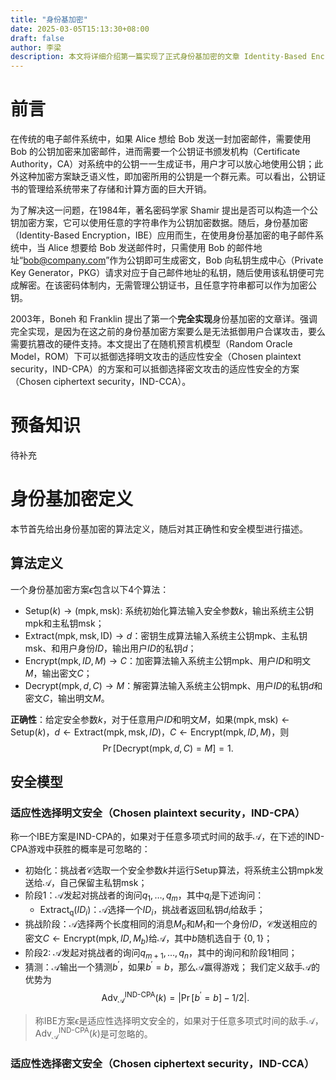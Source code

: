 ```yaml
---
title: "身份基加密"
date: 2025-03-05T15:13:30+08:00
draft: false
author: 李梁
description: 本文将详细介绍第一篇实现了正式身份基加密的文章 Identity-Based Encryption from the Weil Pairing
---
```

# 前言
在传统的电子邮件系统中，如果 Alice 想给 Bob 发送一封加密邮件，需要使用 Bob 的公钥加密来加密邮件，进而需要一个公钥证书颁发机构（Certificate Authority，CA）对系统中的公钥一一生成证书，用户才可以放心地使用公钥；此外这种加密方案缺乏语义性，即加密所用的公钥是一个群元素。可以看出，公钥证书的管理给系统带来了存储和计算方面的巨大开销。

为了解决这一问题，在1984年，著名密码学家 Shamir 提出是否可以构造一个公钥加密方案，它可以使用任意的字符串作为公钥加密数据。随后，身份基加密（Identity-Based Encryption，IBE）应用而生，在使用身份基加密的电子邮件系统中，当 Alice 想要给 Bob 发送邮件时，只需使用 Bob 的邮件地址“bob@company.com”作为公钥即可生成密文，Bob 向私钥生成中心（Private Key Generator，PKG）请求对应于自己邮件地址的私钥，随后使用该私钥便可完成解密。在该密码体制内，无需管理公钥证书，且任意字符串都可以作为加密公钥。

2003年，Boneh 和 Franklin 提出了第一个**完全实现**身份基加密的文章详。强调完全实现，是因为在这之前的身份基加密方案要么是无法抵御用户合谋攻击，要么需要抗篡改的硬件支持。本文提出了在随机预言机模型（Random Oracle Model，ROM）下可以抵御选择明文攻击的适应性安全（Chosen plaintext security，IND-CPA）的方案和可以抵御选择密文攻击的适应性安全的方案（Chosen ciphertext security，IND-CCA）。

# 预备知识
待补充
# 身份基加密定义
本节首先给出身份基加密的算法定义，随后对其正确性和安全模型进行描述。
## 算法定义
一个身份基加密方案$\epsilon$包含以下4个算法：
- $\mathsf{Setup}(k)\rightarrow (\mathsf{mpk,msk})$: 系统初始化算法输入安全参数$k$，输出系统主公钥$\mathsf{mpk}$和主私钥$\mathsf{msk}$；
- $\mathsf{Extract}(\mathsf{mpk},\mathsf{msk},\mathsf{ID}) \rightarrow d$：密钥生成算法输入系统主公钥$\mathsf{mpk}$、主私钥$\mathsf{msk}$、和用户身份$ID$，输出用户$ID$的私钥$d$；
- $\mathsf{Encrypt}(\mathsf{mpk},ID,M)\rightarrow C$：加密算法输入系统主公钥$\mathsf{mpk}$、用户$ID$和明文$M$，输出密文$C$；
- $\mathsf{Decrypt}(\mathsf{mpk},d,C)\rightarrow M$：解密算法输入系统主公钥$\mathsf{mpk}$、用户$ID$的私钥$d$和密文$C$，输出明文$M$。

**正确性**：给定安全参数$k$，对于任意用户$ID$和明文$M$，如果$(\mathsf{mpk},\mathsf{msk})\leftarrow \mathsf{Setup}(k)$，$d\leftarrow \mathsf{Extract}(\mathsf{mpk},\mathsf{msk},ID)$，$C\leftarrow \mathsf{Encrypt}(\mathsf{mpk},ID,M)$，则
$$\Pr{[\mathsf{Decrypt}(\mathsf{mpk},d,C)=M]}=1.$$

## 安全模型

### 适应性选择明文安全（Chosen plaintext security，IND-CPA）
称一个IBE方案是IND-CPA的，如果对于任意多项式时间的敌手$\mathcal{A}$，在下述的IND-CPA游戏中获胜的概率是可忽略的：
- 初始化：挑战者$\mathcal{C}$选取一个安全参数$k$并运行$\mathsf{Setup}$算法，将系统主公钥$\mathsf{mpk}$发送给$\mathcal{A}$，自己保留主私钥$\mathsf{msk}$；
- 阶段1：$\mathcal{A}$发起对挑战者的询问$q_1,\dots,q_m$，其中$q_i$是下述询问：
  - $\mathsf{Extract_q}(ID_i)$：$\mathcal{A}$选择一个$ID_i$，挑战者返回私钥$d_i$给敌手；
- 挑战阶段：$\mathcal{A}$选择两个长度相同的消息$M_0$和$M_1$和一个身份$ID$，$\mathcal{C}$发送相应的密文$C\leftarrow \mathsf{Encrypt}(\mathsf{mpk},ID,M_b)$给$\mathcal{A}$，其中$b$随机选自于 $\{0,1\}$；
- 阶段2: $\mathcal{A}$发起对挑战者的询问$q_{m+1},\dots,q_n$，其中的询问和阶段1相同；
- 猜测：$\mathcal{A}$输出一个猜测$b^\prime$，如果$b^\prime=b$，那么$\mathcal{A}$赢得游戏；
我们定义敌手$\mathcal{A}$的优势为
$$\text{Adv}_{\mathcal{A}}^{\text{IND-CPA}}(k)=|\Pr{[b^\prime=b]}-1/2|.$$

> 称IBE方案$\epsilon$是适应性选择明文安全的，如果对于任意多项式时间的敌手$\mathcal{A}$，$\text{Adv}_{\mathcal{A}}^{\text{IND-CPA}}(k)$是可忽略的。

### 适应性选择密文安全（Chosen ciphertext security，IND-CCA）